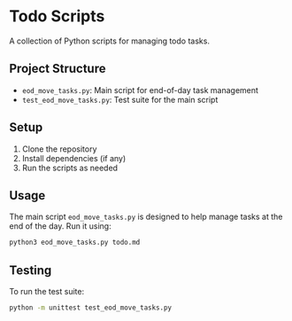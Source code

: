 # Todo Scripts

A collection of Python scripts for managing todo tasks.

## Project Structure

- `eod_move_tasks.py`: Main script for end-of-day task management
- `test_eod_move_tasks.py`: Test suite for the main script

## Setup

1. Clone the repository
2. Install dependencies (if any)
3. Run the scripts as needed

## Usage

The main script `eod_move_tasks.py` is designed to help manage tasks at the end of the day. Run it using:

```bash
python3 eod_move_tasks.py todo.md
```

## Testing

To run the test suite:

```bash
python -m unittest test_eod_move_tasks.py
``` 